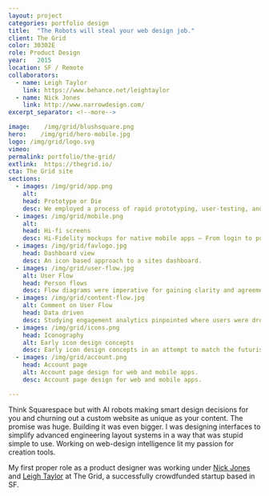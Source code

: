 ```yaml
---
layout: project
categories: portfolio design
title:  "The Robots will steal your web design job."
client: The Grid
color: 30302E
role: Product Design
year:   2015
location: SF / Remote
collaborators:
  - name: Leigh Taylor
    link: https://www.behance.net/leightaylor
  - name: Nick Jones
    link: http://www.narrowdesign.com/
excerpt_separator: <!--more-->

image:    /img/grid/blushsquare.png
hero:    /img/grid/hero-mobile.jpg
logo: /img/grid/logo.svg
vimeo:  
permalink: portfolio/the-grid/
extlink:  https://thegrid.io/
cta: The Grid site
sections:
  - images: /img/grid/app.png
    alt:  
    head: Prototype or Die
    desc: We employed a process of rapid prototyping, user-testing, and iteration with our engineering team. Eventually arriving at a beta UI as unique as the tool itself.
  - images: /img/grid/mobile.png
    alt:
    head: Hi-fi screens
    desc: Hi-Fidelity mockups for native mobile apps — From login to publishing posts.
  - images: /img/grid/favlogo.jpg
    head: Dashboard view
    desc: An icon based approach to a sites dashboard.
  - images: /img/grid/user-flow.jpg
    alt: User Flow
    head: Person flows
    desc: Flow diagrams were imperative for gaining clarity and agreement between the design and engineering teams regarding functionality.
  - images: /img/grid/content-flow.jpg
    alt: Comment on User Flow
    head: Data driven
    desc: Studying engagement analytics pinpointed where users were dropping off, letting us know where to focus our design energy.
  - images: /img/grid/icons.png
    head: Iconography
    alt: Early icon design concepts
    desc: Early icon design concepts in an attempt to match the futurism and delicacy of the app.
  - images: /img/grid/account.png
    head: Account page
    alt: Account page design for web and mobile apps.
    desc: Account page design for web and mobile apps.

---
```


Think Squarespace but with AI robots making smart design decisions for you and churning out a custom website as unique as your content. The promise was huge. Building it was even bigger. I was designing interfaces to simplify advanced engineering layout systems in a way that was stupid simple to use. Working on web-design intelligence lit my passion for creation tools.

<!--more-->

My first proper role as a product designer was working under [Nick Jones](https://www.narrowdesign.com/) and [Leigh Taylor](https://www.behance.net/thisislat) at The Grid, a successfully crowdfunded startup based in SF.

